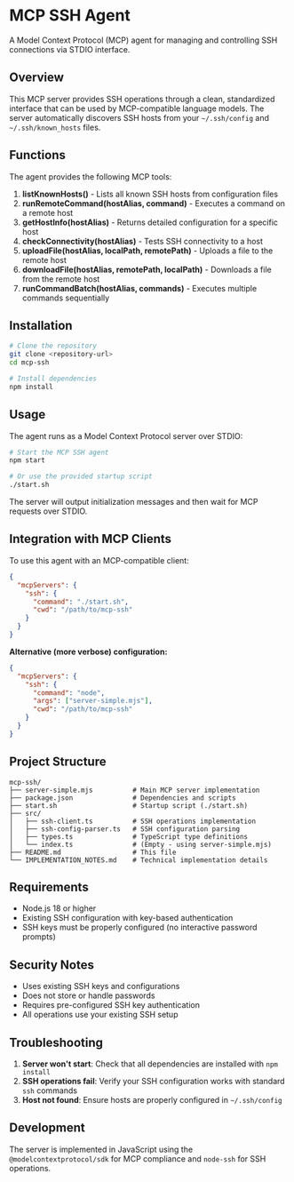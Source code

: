 # MCP SSH Agent

A Model Context Protocol (MCP) agent for managing and controlling SSH connections via STDIO interface.

## Overview

This MCP server provides SSH operations through a clean, standardized interface that can be used by MCP-compatible language models. The server automatically discovers SSH hosts from your `~/.ssh/config` and `~/.ssh/known_hosts` files.

## Functions

The agent provides the following MCP tools:

1. **listKnownHosts()** - Lists all known SSH hosts from configuration files
2. **runRemoteCommand(hostAlias, command)** - Executes a command on a remote host
3. **getHostInfo(hostAlias)** - Returns detailed configuration for a specific host
4. **checkConnectivity(hostAlias)** - Tests SSH connectivity to a host
5. **uploadFile(hostAlias, localPath, remotePath)** - Uploads a file to the remote host
6. **downloadFile(hostAlias, remotePath, localPath)** - Downloads a file from the remote host
7. **runCommandBatch(hostAlias, commands)** - Executes multiple commands sequentially

## Installation

```bash
# Clone the repository
git clone <repository-url>
cd mcp-ssh

# Install dependencies
npm install
```

## Usage

The agent runs as a Model Context Protocol server over STDIO:

```bash
# Start the MCP SSH agent
npm start

# Or use the provided startup script
./start.sh
```

The server will output initialization messages and then wait for MCP requests over STDIO.

## Integration with MCP Clients

To use this agent with an MCP-compatible client:

```json
{
  "mcpServers": {
    "ssh": {
      "command": "./start.sh",
      "cwd": "/path/to/mcp-ssh"
    }
  }
}
```

**Alternative (more verbose) configuration:**
```json
{
  "mcpServers": {
    "ssh": {
      "command": "node",
      "args": ["server-simple.mjs"],
      "cwd": "/path/to/mcp-ssh"
    }
  }
}
```

## Project Structure

```
mcp-ssh/
├── server-simple.mjs          # Main MCP server implementation
├── package.json               # Dependencies and scripts
├── start.sh                   # Startup script (./start.sh)
├── src/
│   ├── ssh-client.ts          # SSH operations implementation
│   ├── ssh-config-parser.ts   # SSH configuration parsing
│   ├── types.ts               # TypeScript type definitions
│   └── index.ts               # (Empty - using server-simple.mjs)
├── README.md                  # This file
└── IMPLEMENTATION_NOTES.md    # Technical implementation details
```

## Requirements

- Node.js 18 or higher
- Existing SSH configuration with key-based authentication
- SSH keys must be properly configured (no interactive password prompts)

## Security Notes

- Uses existing SSH keys and configurations
- Does not store or handle passwords
- Requires pre-configured SSH key authentication
- All operations use your existing SSH setup

## Troubleshooting

1. **Server won't start**: Check that all dependencies are installed with `npm install`
2. **SSH operations fail**: Verify your SSH configuration works with standard `ssh` commands
3. **Host not found**: Ensure hosts are properly configured in `~/.ssh/config`

## Development

The server is implemented in JavaScript using the `@modelcontextprotocol/sdk` for MCP compliance and `node-ssh` for SSH operations.
